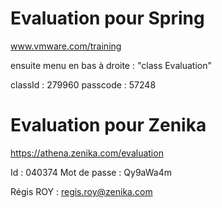 # Evaluation pour Spring
www.vmware.com/training

ensuite menu en bas à droite : "class Evaluation"

classId  : 279960
passcode : 57248

# Evaluation pour Zenika
https://athena.zenika.com/evaluation

Id           : 040374
Mot de passe : Qy9aWa4m

Régis ROY :
   regis.roy@zenika.com